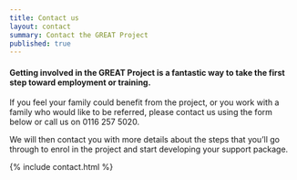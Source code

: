 ```yaml
---
title: Contact us
layout: contact
summary: Contact the GREAT Project
published: true
---
```


#### Getting involved in the GREAT Project is a fantastic way to take the first step toward employment or training.

If you feel your family could benefit from the project, or you work with a family who would like to be referred, please contact us using the form below or call us on 0116 257 5020. 

We will then contact you with more details about the steps that you’ll go through to enrol in the project and start developing your support package.

{% include contact.html %}
